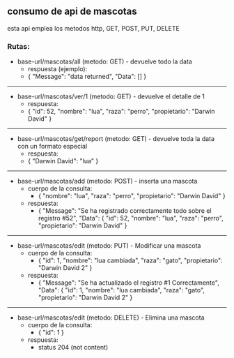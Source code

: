 ## consumo de api de mascotas

esta api emplea los metodos http, GET, POST, PUT, DELETE

### Rutas:

* base-url/mascotas/all (metodo: GET) - devuelve todo la data
    * respuesta (ejemplo):
    * {
      "Message": "data returned",
      "Data": []
      }

***

* base-url/mascotas/ver/1 (metodo: GET) - devuelve el detalle de 1
    * respuesta:
    * {
      "id": 52,
      "nombre": "lua",
      "raza": "perro",
      "propietario": "Darwin David"
      }

***

* base-url/mascotas/get/report (metodo: GET) - devuelve toda la data con un formato especial
    * respuesta:
    * {
      "Darwin David": "lua"
      }

***

* base-url/mascotas/add (metodo: POST) - inserta una mascota
    * cuerpo de la consulta:
        * {
          "nombre": "lua",
          "raza": "perro",
          "propietario": "Darwin David"
          }
    * respuesta:
        * {
          "Message": "Se ha registrado correctamente todo sobre el registro #52",
          "Data": {
          "id": 52,
          "nombre": "lua",
          "raza": "perro",
          "propietario": "Darwin David"
          }

***

* base-url/mascotas/edit (metodo: PUT) - Modificar una mascota
    * cuerpo de la consulta:
        * {
          "id": 1,
          "nombre": "lua cambiada",
          "raza": "gato",
          "propietario": "Darwin David 2"
          }
    * respuesta:
        * {
          "Message": "Se ha actualizado el registro #1 Correctamente",
          "Data": {
          "id": 1,
          "nombre": "lua cambiada",
          "raza": "gato",
          "propietario": "Darwin David 2"
          }

***

* base-url/mascotas/edit (metodo: DELETE) - Elimina una mascota
    * cuerpo de la consulta:
        * {
          "id": 1
          }
    * respuesta:
        * status 204 (not content)